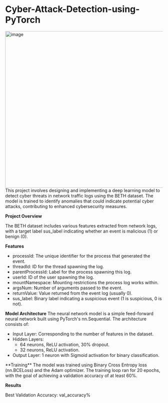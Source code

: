 # Cyber-Attack-Detection-using-PyTorch
<img width="800" height="500" alt="image" src="https://github.com/user-attachments/assets/b9f1482f-51ef-4956-af39-87f767ed85fd" />
</br>
This project involves designing and implementing a deep learning model to detect cyber threats in network traffic logs using the BETH dataset. The model is trained to identify anomalies that could indicate potential cyber attacks, contributing to enhanced cybersecurity measures.

**Project Overview**
</hr>
The BETH dataset includes various features extracted from network logs, with a target label sus_label indicating whether an event is malicious (1) or benign (0).

**Features**
- processId: The unique identifier for the process that generated the event.
- threadId: ID for the thread spawning the log.
- parentProcessId: Label for the process spawning this log.
- userId: ID of the user spawning the log.
- mountNamespace: Mounting restrictions the process log works within.
- argsNum: Number of arguments passed to the event.
- returnValue: Value returned from the event log (usually 0).
- sus_label: Binary label indicating a suspicious event (1 is suspicious, 0 is not).

**Model Architecture**
The neural network model is a simple feed-forward neural network built using PyTorch's nn.Sequential. The architecture consists of:

- Input Layer: Corresponding to the number of features in the dataset.
- Hidden Layers:
     - 64 neurons, ReLU activation, 30% dropout.
     - 32 neurons, ReLU activation.
- Output Layer: 1 neuron with Sigmoid activation for binary classification.

</hr>
**Training**
</hr>
The model was trained using Binary Cross Entropy loss (nn.BCELoss) and the Adam optimizer. The training loop ran for 20 epochs, with the goal of achieving a validation accuracy of at least 60%.

**Results**
</hr>
Best Validation Accuracy: val_accuracy%

